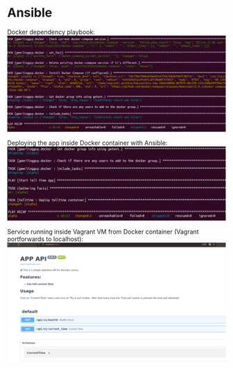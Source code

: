 # Ansible

Docker dependency playbook:
![docker dependency](screenshots/docker-install.png)

Deploying the app inside Docker container with Ansible:
![docker app](screenshots/app-deployed-status.png)

Service running inside Vagrant VM from Docker container (Vagrant portforwards to localhost):
![running app](screenshots/running-service.png)
